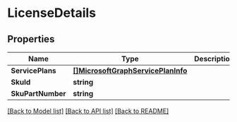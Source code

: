 # LicenseDetails

## Properties

Name | Type | Description | Notes
------------ | ------------- | ------------- | -------------
**ServicePlans** | [**[]MicrosoftGraphServicePlanInfo**](microsoft.graph.servicePlanInfo.md) |  | [optional] 
**SkuId** | **string** |  | [optional] 
**SkuPartNumber** | **string** |  | [optional] 

[[Back to Model list]](../README.md#documentation-for-models) [[Back to API list]](../README.md#documentation-for-api-endpoints) [[Back to README]](../README.md)


